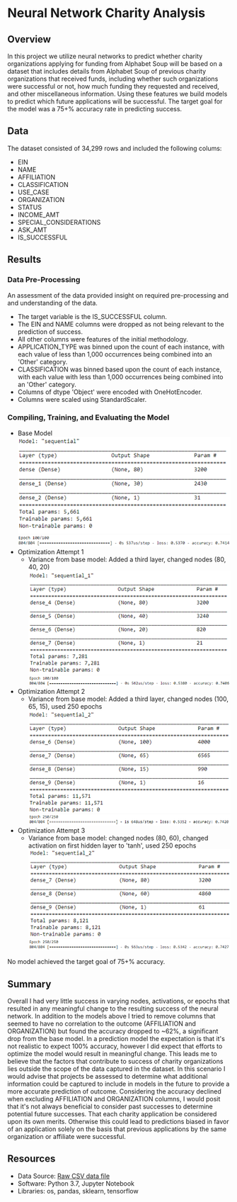 # Neural Network Charity Analysis

## Overview

In this project we utilize neural networks to predict whether charity organizations applying for funding from Alphabet Soup will be
based on a dataset that includes details from Alphabet Soup of previous charity organizations that received funds, including whether such
organizations were successful or not, how much funding they requested and received, and other miscellaneous information. Using these
features we build models to predict which future applications will be successful. The target goal for the model was a 75+% accuracy rate
in predicting success.

## Data

The dataset consisted of 34,299 rows and included the following colums:
 - EIN
 - NAME
 - AFFILIATION
 - CLASSIFICATION
 - USE_CASE
 - ORGANIZATION
 - STATUS
 - INCOME_AMT
 - SPECIAL_CONSIDERATIONS
 - ASK_AMT
 - IS_SUCCESSFUL

## Results

### Data Pre-Processing

An assessment of the data provided insight on required pre-processing and and understanding of the data.

 - The target variable is the IS_SUCCESSFUL column.
 - The EIN and NAME columns were dropped as not being relevant to the prediction of success.
 - All other columns were features of the initial methodology.
 - APPLICATION_TYPE was binned upon the count of each instance, with each value of less than 1,000 occurrences being combined into an 'Other' category.
 - CLASSIFICATION was binned based upon the count of each instance, with each value with less than 1,000 occurrences being combined into an 'Other' category.
 - Columns of dtype 'Object' were encoded with OneHotEncoder.
 - Columns were scaled using StandardScaler.

### Compiling, Training, and Evaluating the Model

 - Base Model  
![Base Model Summary](/Resources/Images/base_model_summary.png)
![Base Model Epoch 100](/Resources/Images/base_model_epoch100.png)
 - Optimization Attempt 1
   - Variance from base model: Added a third layer, changed nodes (80, 40, 20)
![Optimization Model 1 Summary](/Resources/Images/opt1_model_summary.png)
![Optimization Model 1 Epoch 100](/Resources/Images/opt1_model_epoch100.png)
- Optimization Attempt 2
   - Variance from base model: Added a third layer, changed nodes (100, 65, 15), used 250 epochs
![Optimization Model 2 Summary](/Resources/Images/opt2_model_summary.png)
![Optimization Model 2 Epoch 100](/Resources/Images/opt2_model_epoch250.png)
 - Optimization Attempt 3
   - Variance from base model: changed nodes (80, 60), changed activation on first hidden layer to 'tanh', used 250 epochs
![Optimization Model 3 Summary](/Resources/Images/opt3_model_summary.png)
![Optimization Model 3 Epoch 100](/Resources/Images/opt3_model_epoch250.png)
 
No model achieved the target goal of 75+% accuracy.

## Summary

Overall I had very little success in varying nodes, activations, or epochs that resulted in any meaningful change to the resulting success of the neural
network. In addition to the models above I tried to remove columns that seemed to have no correlation to the outcome (AFFILIATION and ORGANIZATION) but found
the accuracy dropped to ~62%, a significant drop from the base model. In a prediction model the expectation is that it's not realistic to expect 100% accuracy,
however I did expect that efforts to optimize the model would result in meaningful change. This leads me to believe that the factors that contribute to success
of charity organizations lies outside the scope of the data captured in the dataset. In this scenario I would advise that projects be assessed to determine
what additional information could be captured to include in models in the future to provide a more accurate prediction of outcome. Considering the accuracy
declined when excluding AFFILIATION and ORGANIZATION columns, I would posit that it's not always beneficial to consider past successes to determine potential
future successes. That each charity application be considered upon its own merits. Otherwise this could lead to predictions biased in favor of an application solely
on the basis that previous applications by the same organization or affiliate were successful. 

## Resources
 - Data Source: [Raw CSV data file](https://raw.githubusercontent.com/niil945/Neural_Network_Charity_Analysis/main/Resources/charity_data.csv)
 - Software: Python 3.7, Jupyter Notebook
 - Libraries: os, pandas, sklearn, tensorflow
